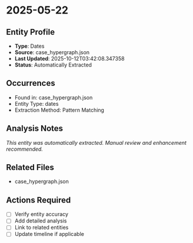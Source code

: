 # 2025-05-22

## Entity Profile
- **Type**: Dates
- **Source**: case_hypergraph.json
- **Last Updated**: 2025-10-12T03:42:08.347358
- **Status**: Automatically Extracted

## Occurrences
- Found in: case_hypergraph.json
- Entity Type: dates
- Extraction Method: Pattern Matching

## Analysis Notes
*This entity was automatically extracted. Manual review and enhancement recommended.*

## Related Files
- case_hypergraph.json

## Actions Required
- [ ] Verify entity accuracy
- [ ] Add detailed analysis
- [ ] Link to related entities
- [ ] Update timeline if applicable
